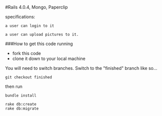 #Rails 4.0.4, Mongo, Paperclip


specifications:

	a user can login to it
	
	a user can upload pictures to it.



###How to get this code running

- fork this code
- clone it down to your local machine

You will need to switch branches. Switch to the "finished" branch like so...

	git checkout finished
	
then run

	bundle install

	rake db:create
	rake db:migrate
